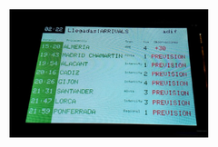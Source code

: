 <img src="https://github.com/Peyutron/arduino-modeltrain-timetable-display/blob/main/Pantalla_info_trenes_Arduino.jpg" alt="Timetable Arduino UNO TFT3.5 ILI9486" width=350 />


